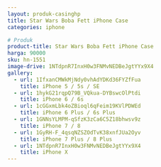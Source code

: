 ```yaml
---
layout: produk-casinghp
title: Star Wars Boba Fett iPhone Case
categories: iphone

# Produk
product-title: Star Wars Boba Fett iPhone Case
harga: 90000
sku: hn-1551
image-drive: 1NTdpnR7InxH0w3FNMvNEDBeJgtYYx9X4
gallery:
  - url: 1IfxanCMWkMjNdy0vhAdYDKd36FYZfFua
    title: iPhone 5 / 5s / SE
  - url: 1hykG21rqpQ79B_VQkua-DYBswcOlPtdi
    title: iPhone 6 / 6s
  - url: 1cGGxmLbk4oZBioql6qFeim19KVlPDWEd
    title: iPhone 6 Plus / 6s Plus
  - url: 1GNNsYLMPM-qSfzK3zCa6C5Z18bhwsv9z
    title: iPhone 7 / 8
  - url: 1GyRH-F_4qsqNZSZOdTvK38xnfJUa2Oyv
    title: iPhone 7 Plus / 8 Plus
  - url: 1NTdpnR7InxH0w3FNMvNEDBeJgtYYx9X4
    title: iPhone X
---
```

